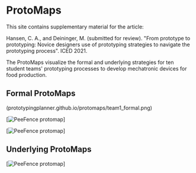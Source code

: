 # ProtoMaps

This site contains supplementary material for the article:

Hansen, C. A., and Deininger, M. (submitted for review). "From prototype to prototyping: Novice designers use of prototyping strategies to navigate the prototyping process". ICED 2021.

The ProtoMaps visualize the formal and underlying strategies for ten student teams' prototyping processes to develop mechatronic devices for food production.

## Formal ProtoMaps

(prototypingplanner.github.io/protomaps/team1_formal.png)

[![PeeFence protomap](prototypingplanner.github.io/protomaps/team2_formal.png)]

[![PeeFence protomap](prototypingplanner.github.io/protomaps/team3_formal.png)]

## Underlying ProtoMaps

[![PeeFence protomap](prototypingplanner.github.io/protomaps/team1_underlying.png)]
